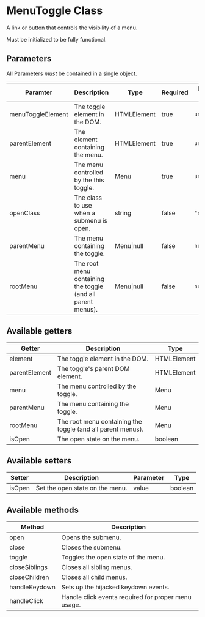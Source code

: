 # MenuToggle Class

A link or button that controls the visibility of a menu.

Must be initialized to be fully functional.

## Parameters

All Parameters _must_ be contained in a single object.

| Paramter | Description | Type | Required | Default Value |
| --- | --- | --- | --- | --- |
| menuToggleElement | The toggle element in the DOM. | HTMLElement | true | `undefined` |
| parentElement | The element containing the menu. | HTMLElement | true | `undefined` |
| menu | The menu controlled by the this toggle. | Menu | true | `undefined` |
| openClass | The class to use when a submenu is open. | string | false | `"show"` |
| parentMenu | The menu containing the toggle. | Menu\|null | false | `null` |
| rootMenu | The root menu containing the toggle (and all parent menus). | Menu\|null | false | `null` |

## Available getters

| Getter |  Description | Type |
| --- | --- | --- |
| element | The toggle element in the DOM. | HTMLElement |
| parentElement | The toggle's parent DOM element. | HTMLElement |
| menu | The menu controlled by the toggle. | Menu |
| parentMenu | The menu containing the toggle. | Menu |
| rootMenu | The root menu containing the toggle (and all parent menus). | Menu |
| isOpen | The open state on the menu. | boolean |

## Available setters

| Setter | Description | Parameter | Type |
| --- | --- | --- | --- |
| isOpen | Set the open state on the menu. | value | boolean |

## Available methods

| Method | Description |
| --- | --- |
| open | Opens the submenu. |
| close | Closes the submenu. |
| toggle | Toggles the open state of the menu. |
| closeSiblings | Closes all sibling menus. |
| closeChildren | Closes all child menus. |
| handleKeydown | Sets up the hijacked keydown events. |
| handleClick | Handle click events required for proper menu usage. |

